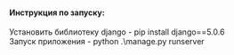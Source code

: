 #### Инструкция по запуску:
Установить библиотеку django - pip install django==5.0.6  
Запуск приложения - python .\manage.py runserver